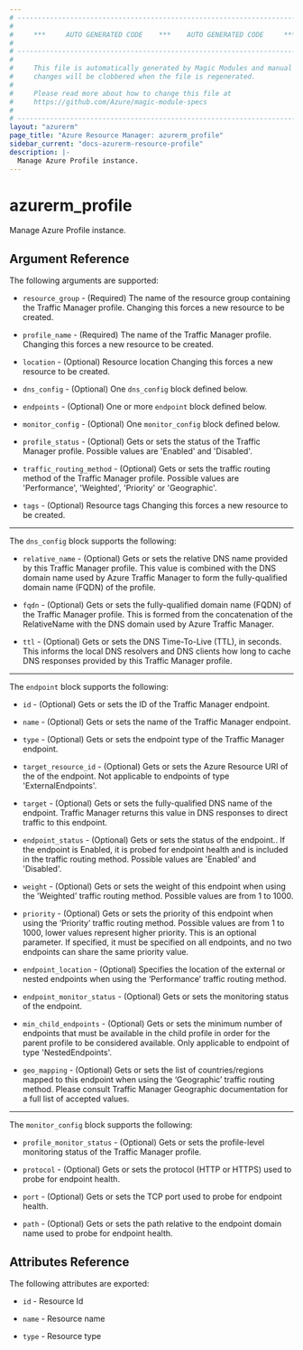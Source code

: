 ```yaml
---
# ----------------------------------------------------------------------------
#
#     ***     AUTO GENERATED CODE    ***    AUTO GENERATED CODE     ***
#
# ----------------------------------------------------------------------------
#
#     This file is automatically generated by Magic Modules and manual
#     changes will be clobbered when the file is regenerated.
#
#     Please read more about how to change this file at
#     https://github.com/Azure/magic-module-specs
#
# ----------------------------------------------------------------------------
layout: "azurerm"
page_title: "Azure Resource Manager: azurerm_profile"
sidebar_current: "docs-azurerm-resource-profile"
description: |-
  Manage Azure Profile instance.
---
```


# azurerm_profile

Manage Azure Profile instance.


## Argument Reference

The following arguments are supported:

* `resource_group` - (Required) The name of the resource group containing the Traffic Manager profile. Changing this forces a new resource to be created.

* `profile_name` - (Required) The name of the Traffic Manager profile. Changing this forces a new resource to be created.

* `location` - (Optional) Resource location Changing this forces a new resource to be created.

* `dns_config` - (Optional) One `dns_config` block defined below.

* `endpoints` - (Optional) One or more `endpoint` block defined below.

* `monitor_config` - (Optional) One `monitor_config` block defined below.

* `profile_status` - (Optional) Gets or sets the status of the Traffic Manager profile.  Possible values are 'Enabled' and 'Disabled'.

* `traffic_routing_method` - (Optional) Gets or sets the traffic routing method of the Traffic Manager profile.  Possible values are 'Performance', 'Weighted', 'Priority' or 'Geographic'.

* `tags` - (Optional) Resource tags Changing this forces a new resource to be created.

---

The `dns_config` block supports the following:

* `relative_name` - (Optional) Gets or sets the relative DNS name provided by this Traffic Manager profile.  This value is combined with the DNS domain name used by Azure Traffic Manager to form the fully-qualified domain name (FQDN) of the profile.

* `fqdn` - (Optional) Gets or sets the fully-qualified domain name (FQDN) of the Traffic Manager profile.  This is formed from the concatenation of the RelativeName with the DNS domain used by Azure Traffic Manager.

* `ttl` - (Optional) Gets or sets the DNS Time-To-Live (TTL), in seconds.  This informs the local DNS resolvers and DNS clients how long to cache DNS responses provided by this Traffic Manager profile.

---

The `endpoint` block supports the following:

* `id` - (Optional) Gets or sets the ID of the Traffic Manager endpoint.

* `name` - (Optional) Gets or sets the name of the Traffic Manager endpoint.

* `type` - (Optional) Gets or sets the endpoint type of the Traffic Manager endpoint.

* `target_resource_id` - (Optional) Gets or sets the Azure Resource URI of the of the endpoint.  Not applicable to endpoints of type 'ExternalEndpoints'.

* `target` - (Optional) Gets or sets the fully-qualified DNS name of the endpoint.  Traffic Manager returns this value in DNS responses to direct traffic to this endpoint.

* `endpoint_status` - (Optional) Gets or sets the status of the endpoint..  If the endpoint is Enabled, it is probed for endpoint health and is included in the traffic routing method.  Possible values are 'Enabled' and 'Disabled'.

* `weight` - (Optional) Gets or sets the weight of this endpoint when using the 'Weighted' traffic routing method. Possible values are from 1 to 1000.

* `priority` - (Optional) Gets or sets the priority of this endpoint when using the ‘Priority’ traffic routing method. Possible values are from 1 to 1000, lower values represent higher priority. This is an optional parameter.  If specified, it must be specified on all endpoints, and no two endpoints can share the same priority value.

* `endpoint_location` - (Optional) Specifies the location of the external or nested endpoints when using the ‘Performance’ traffic routing method.

* `endpoint_monitor_status` - (Optional) Gets or sets the monitoring status of the endpoint.

* `min_child_endpoints` - (Optional) Gets or sets the minimum number of endpoints that must be available in the child profile in order for the parent profile to be considered available. Only applicable to endpoint of type 'NestedEndpoints'.

* `geo_mapping` - (Optional) Gets or sets the list of countries/regions mapped to this endpoint when using the ‘Geographic’ traffic routing method. Please consult Traffic Manager Geographic documentation for a full list of accepted values.

---

The `monitor_config` block supports the following:

* `profile_monitor_status` - (Optional) Gets or sets the profile-level monitoring status of the Traffic Manager profile.

* `protocol` - (Optional) Gets or sets the protocol (HTTP or HTTPS) used to probe for endpoint health.

* `port` - (Optional) Gets or sets the TCP port used to probe for endpoint health.

* `path` - (Optional) Gets or sets the path relative to the endpoint domain name used to probe for endpoint health.

## Attributes Reference

The following attributes are exported:

* `id` - Resource Id

* `name` - Resource name

* `type` - Resource type

